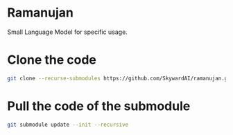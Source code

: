 # Ramanujan

Small Language Model for specific usage.


# Clone the code

```bash
git clone --recurse-submodules https://github.com/SkywardAI/ramanujan.git
```

# Pull the code of the submodule

```bash
git submodule update --init --recursive
```
